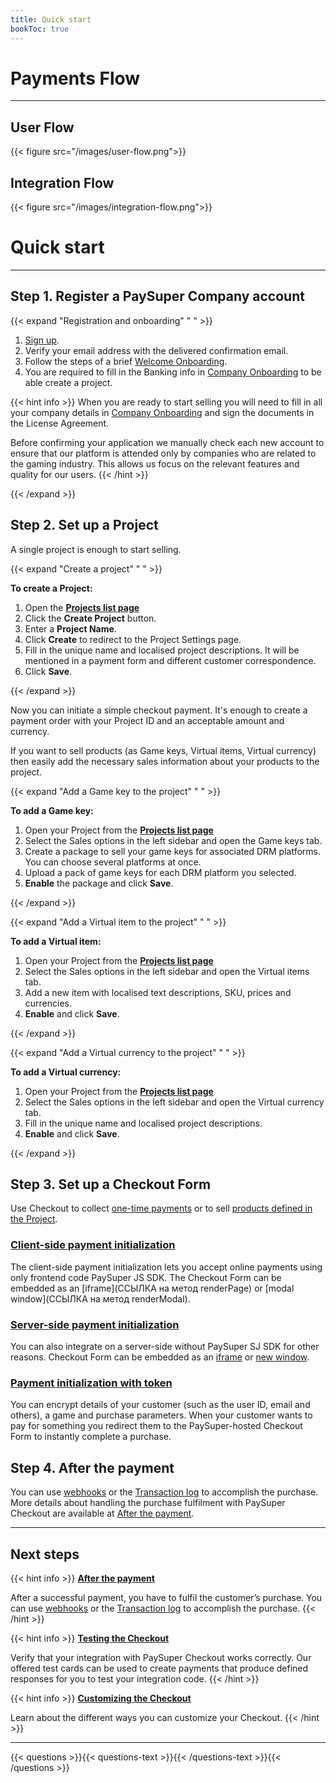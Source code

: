 ```yaml
---
title: Quick start
bookToc: true
---
```


# Payments Flow
***

## User Flow

{{< figure src="/images/user-flow.png">}}

## Integration Flow

{{< figure src="/images/integration-flow.png">}}

# Quick start
***

## **Step 1.** Register a PaySuper Company account

{{< expand "Registration and onboarding" " " >}}

1. [Sign up](https://paysupermgmt.tst.protocol.one).
2. Verify your email address with the delivered confirmation email.
3. Follow the steps of a brief [Welcome Onboarding](https://paysupermgmt.tst.protocol.one/profile).
4. You are required to fill in the Banking info in [Company Onboarding](https://paysupermgmt.tst.protocol.one/company) to be able create a project.

{{< hint info >}}
When you are ready to start selling you will need to fill in all your company details in [Company Onboarding](https://paysupermgmt.tst.protocol.one/company) and sign the documents in the License Agreement.

Before confirming your application we manually check each new account to ensure that our platform is attended only by companies who are related to the gaming industry. This allows us focus on the relevant features and quality for our users.
{{< /hint >}}

{{< /expand >}}

## **Step 2.** Set up a Project

A single project is enough to start selling. 

{{< expand "Create a project" " " >}}

**To create a Project:**

1. Open the [**Projects list page**](https://paysupermgmt.tst.protocol.one/projects/)
2. Click the **Create Project** button.
3. Enter a **Project Name**.
4. Click **Create** to redirect to the Project Settings page.
5. Fill in the unique name and localised project descriptions. It will be mentioned in a payment form and different customer correspondence.
7. Click **Save**.

{{< /expand >}}

Now you can initiate a simple checkout payment. It's enough to create a payment order with your Project ID and an acceptable amount and currency.

If you want to sell products (as Game keys, Virtual items, Virtual currency) then easily add the necessary sales information about your products to the project.

{{< expand "Add a Game key to the project" " " >}}

**To add a Game key:**

1. Open your Project from the [**Projects list page**](https://paysupermgmt.tst.protocol.one/projects/)
2. Select the Sales options in the left sidebar and open the Game keys tab.
3. Create a package to sell your game keys for associated DRM platforms. You can choose several platforms at once.
4. Upload a pack of game keys for each DRM platform you selected.
5. **Enable** the package and click **Save**.

{{< /expand >}}

{{< expand "Add a Virtual item to the project" " " >}}

**To add a Virtual item:**

1. Open your Project from the [**Projects list page**](https://paysupermgmt.tst.protocol.one/projects/)
2. Select the Sales options in the left sidebar and open the Virtual items tab.
3. Add a new item with localised text descriptions, SKU, prices and currencies.
4. **Enable** and click **Save**.

{{< /expand >}}

{{< expand "Add a Virtual currency to the project" " " >}}

**To add a Virtual currency:**

1. Open your Project from the [**Projects list page**](https://paysupermgmt.tst.protocol.one/projects/)
2. Select the Sales options in the left sidebar and open the Virtual currency tab.
3. Fill in the unique name and localised project descriptions.
4. **Enable** and click **Save**.

{{< /expand >}}

## **Step 3.** Set up a Checkout Form

Use Checkout to collect [one-time payments](/docs/payments/#simple-checkout) or to sell [products defined in the Project](/docs/payments/#typed-checkout).

### [Client-side payment initialization](/docs/payments/sdk-integration/)

The client-side payment initialization lets you accept online payments using only frontend code PaySuper JS SDK. The Checkout Form can be embedded as an [iframe](ССЫЛКА на метод renderPage) or [modal window](ССЫЛКА на метод renderModal).

### [Server-side payment initialization](/docs/payments/integration/)

You can also integrate on a server-side without PaySuper SJ SDK for other reasons. Checkout Form can be embedded as an [iframe](ССЫЛКА) or [new window](ССЫЛКА).

### [Payment initialization with token](/docs/payments/token/)

You can encrypt details of your customer (such as the user ID, email and others), a game and purchase parameters. When your customer wants to pay for something you redirect them to the PaySuper-hosted Checkout Form to instantly complete a purchase.

## **Step 4.** After the payment

You can use [webhooks](ССЫЛКА) or the [Transaction log](ССЫЛКА) to accomplish the purchase. More details about handling the purchase fulfilment with PaySuper Checkout are available at [After the payment](/docs/payments/fulfillment/).

***

## Next steps

{{< hint info >}}
[**After the payment**](/docs/payments/live/)

After a successful payment, you have to fulfil the customer’s purchase. You can use [webhooks](ССЫЛКА) or the [Transaction log](ССЫЛКА) to accomplish the purchase.
{{< /hint >}}

{{< hint info >}}
[**Testing the Checkout**](/docs/payments/testing/)

Verify that your integration with PaySuper Checkout works correctly. Our offered test cards can be used to create payments that produce defined responses for you to test your integration code.
{{< /hint >}}

{{< hint info >}}
[**Customizing the Checkout**](/docs/payments/customization/)

Learn about the different ways you can customize your Checkout.
{{< /hint >}}

***

{{< questions >}}{{< questions-text >}}{{< /questions-text >}}{{< /questions >}}